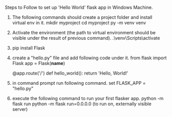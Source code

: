Steps to Follow to set up 'Hello World' flask app in Windows Machine.
1. The following commands should create a project folder and install virtual env in it.
    mkdir myproject
    cd myproject
    py -m venv venv
2. Activate the environment (the path to virtual environment should be visible under the result of previous command).
    .\venv\Scripts\activate 
3. pip install Flask
4. create a "hello.py" file and add following code under it.
    from flask import Flask
    app = Flask(__name__)

    @app.route('/')
    def hello_world():
        return 'Hello, World!'
4. in command prompt run following command.
    set FLASK_APP = "hello.py"
5. execute the following command to run your first flasker app.
    python -m flask run 
    python -m flask run=0.0.0.0 (to run on, externally visible server)
